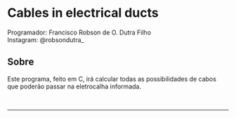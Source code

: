 # Cables in electrical ducts

Programador: Francisco Robson de O. Dutra Filho
<br>Instagram: @robsondutra_
<br>

<h2>Sobre</h2>
Este programa, feito em C, irá calcular todas as possibilidades de cabos que poderão passar na eletrocalha informada.

<br><hr>
